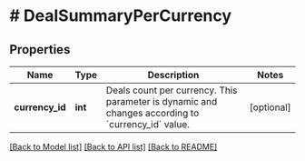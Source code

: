 # # DealSummaryPerCurrency

## Properties

Name | Type | Description | Notes
------------ | ------------- | ------------- | -------------
**currency_id** | **int** | Deals count per currency. This parameter is dynamic and changes according to &#x60;currency_id&#x60; value. | [optional]

[[Back to Model list]](../README.md#documentation-for-models) [[Back to API list]](../README.md#documentation-for-api-endpoints) [[Back to README]](../README.md)
